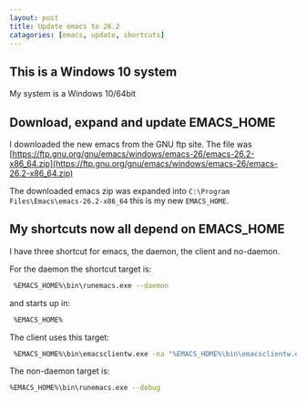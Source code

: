 ```yaml
---
layout: post
title: Update emacs to 26.2
catagories: [emacs, update, shortcuts]
---
```

## This is a Windows 10 system

My system is a Windows 10/64bit

## Download, expand and update EMACS_HOME

I downloaded the new emacs from the GNU ftp site. The file was [https://ftp.gnu.org/gnu/emacs/windows/emacs-26/emacs-26.2-x86_64.zip](https://ftp.gnu.org/gnu/emacs/windows/emacs-26/emacs-26.2-x86_64.zip)

The downloaded emacs zip was expanded into `C:\Program Files\Emacs\emacs-26.2-x86_64` this is my new `EMACS_HOME`.

## My shortcuts now all depend on EMACS_HOME

I have three shortcut for emacs, the daemon, the client and no-daemon.

For the daemon the shortcut target is:
```sh
 %EMACS_HOME%\bin\runemacs.exe --daemon 
```
and starts up in:
```sh
 %EMACS_HOME%
```
The client uses this target:
```sh
 %EMACS_HOME%\bin\emacsclientw.exe -na "%EMACS_HOME%\bin\emacsclientw.exe" -c -n
```
The non-daemon target is:
```sh
%EMACS_HOME%\bin\runemacs.exe --debug
```

